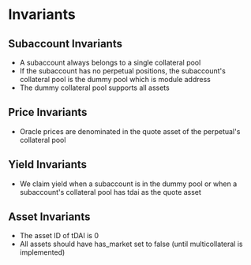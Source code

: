 # Invariants

## Subaccount Invariants
- A subaccount always belongs to a single collateral pool
- If the subaccount has no perpetual positions, the subaccount's collateral pool is the dummy pool which is module address
- The dummy collateral pool supports all assets

## Price Invariants
- Oracle prices are denominated in the quote asset of the perpetual's collateral pool

## Yield Invariants
- We claim yield when a subaccount is in the dummy pool or when a subaccount's collateral pool has tdai as the quote asset

## Asset Invariants
- The asset ID of tDAI is 0
- All assets should have has_market set to false (until multicollateral is implemented)

